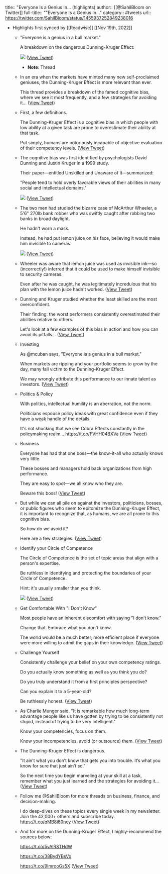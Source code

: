 title:: "Everyone Is a Genius In... (highlights)
author:: [[@SahilBloom on Twitter]]
full-title:: ""Everyone Is a Genius In..."
category:: #tweets
url:: https://twitter.com/SahilBloom/status/1455937252849238016

- Highlights first synced by [[Readwise]] [[Nov 19th, 2022]]
	- "Everyone is a genius in a bull market."
	  
	  A breakdown on the dangerous Dunning-Kruger Effect: 
	  
	  ![](https://pbs.twimg.com/media/FDSHNu8XIAcSnZC.jpg) ([View Tweet](https://twitter.com/SahilBloom/status/1455937252849238016))
		- **Note**: Thread
	- In an era when the markets have minted many new self-proclaimed geniuses, the Dunning-Kruger Effect is more relevant than ever.
	  
	  This thread provides a breakdown of the famed cognitive bias, where we see it most frequently, and a few strategies for avoiding it... ([View Tweet](https://twitter.com/SahilBloom/status/1455937254917120005))
	- First, a few definitions.
	  
	  The Dunning-Kruger Effect is a cognitive bias in which people with low ability at a given task are prone to overestimate their ability at that task.
	  
	  Put simply, humans are notoriously incapable of objective evaluation of their competency levels. ([View Tweet](https://twitter.com/SahilBloom/status/1455937256099811334))
	- The cognitive bias was first identified by psychologists David Dunning and Justin Kruger in a 1999 study.
	  
	  Their paper—entitled Unskilled and Unaware of It—summarized:
	  
	  "People tend to hold overly favorable views of their abilities in many social and intellectual domains." 
	  
	  ![](https://pbs.twimg.com/media/FDSHOMIWQAE1SPI.jpg) ([View Tweet](https://twitter.com/SahilBloom/status/1455937259165913089))
	- The two men had studied the bizarre case of McArthur Wheeler, a 5'6" 270lb bank robber who was swiftly caught after robbing two banks in broad daylight.
	  
	  He hadn't worn a mask.
	  
	  Instead, he had put lemon juice on his face, believing it would make him invisible to cameras. 
	  
	  ![](https://pbs.twimg.com/media/FDSHObFXMAUKlS-.jpg) ([View Tweet](https://twitter.com/SahilBloom/status/1455937263125372935))
	- Wheeler was aware that lemon juice was used as invisible ink—so (incorrectly!) inferred that it could be used to make himself invisible to security cameras.
	  
	  Even after he was caught, he was legitimately incredulous that his plan with the lemon juice hadn't worked. ([View Tweet](https://twitter.com/SahilBloom/status/1455937264568213513))
	- Dunning and Kruger studied whether the least skilled are the most overconfident.
	  
	  Their finding: the worst performers consistently overestimated their abilities relative to others.
	  
	  Let's look at a few examples of this bias in action and how you can avoid its pitfalls... ([View Tweet](https://twitter.com/SahilBloom/status/1455937265604206603))
	- Investing
	  
	  As @mcuban says, "Everyone is a genius in a bull market."
	  
	  When markets are ripping and your portfolio seems to grow by the day, many fall victim to the Dunning-Kruger Effect.
	  
	  We may wrongly attribute this performance to our innate talent as investors. ([View Tweet](https://twitter.com/SahilBloom/status/1455937266656944130))
	- Politics & Policy
	  
	  With politics, intellectual humility is an aberration, not the norm.
	  
	  Politicians espouse policy ideas with great confidence even if they have a weak handle of the details.
	  
	  It's not shocking that we see Cobra Effects constantly in the policymaking realm... https://t.co/FVHH04BXVa ([View Tweet](https://twitter.com/SahilBloom/status/1455937267747409927))
	- Business
	  
	  Everyone has had that one boss—the know-it-all who actually knows very little.
	  
	  These bosses and managers hold back organizations from high performance.
	  
	  They are easy to spot—we all know who they are.
	  
	  Beware this boss! ([View Tweet](https://twitter.com/SahilBloom/status/1455937269299286026))
	- But while we can all pile on against the investors, politicians, bosses, or public figures who seem to epitomize the Dunning-Kruger Effect, it is important to recognize that, as humans, we are all prone to this cognitive bias.
	  
	  So how do we avoid it?
	  
	  Here are a few strategies: ([View Tweet](https://twitter.com/SahilBloom/status/1455937270352162816))
	- Identify your Circle of Competence
	  
	  The Circle of Competence is the set of topic areas that align with a person's expertise.
	  
	  Be ruthless in identifying and protecting the boundaries of your Circle of Competence.
	  
	  Hint: it's usually smaller than you think. 
	  
	  ![](https://pbs.twimg.com/media/FDSHPBjXsAAEwmn.jpg) ([View Tweet](https://twitter.com/SahilBloom/status/1455937274454200327))
	- Get Comfortable With "I Don't Know"
	  
	  Most people have an inherent discomfort with saying "I don't know."
	  
	  Change that. Embrace what you don't know.
	  
	  The world would be a much better, more efficient place if everyone were more willing to admit the gaps in their knowledge. ([View Tweet](https://twitter.com/SahilBloom/status/1455937276454780928))
	- Challenge Yourself
	  
	  Consistently challenge your belief on your own competency ratings.
	  
	  Do you actually know something as well as you think you do?
	  
	  Do you truly understand it from a first principles perspective?
	  
	  Can you explain it to a 5-year-old?
	  
	  Be ruthlessly honest. ([View Tweet](https://twitter.com/SahilBloom/status/1455937277453029378))
	- As Charlie Munger said, "It is remarkable how much long-term advantage people like us have gotten by trying to be consistently not stupid, instead of trying to be very intelligent."
	  
	  Know your competencies, focus on them.
	  
	  Know your incompetencies, avoid (or outsource) them. ([View Tweet](https://twitter.com/SahilBloom/status/1455937278447132683))
	- The Dunning-Kruger Effect is dangerous.
	  
	  "It ain’t what you don’t know that gets you into trouble. It’s what you know for sure that just ain’t so."
	  
	  So the next time you begin marveling at your skill at a task, remember what you just learned and the strategies for avoiding it… ([View Tweet](https://twitter.com/SahilBloom/status/1455937279478874115))
	- Follow me @SahilBloom for more threads on business, finance, and decision-making.
	  
	  I do deep-dives on these topics every single week in my newsletter. Join the 42,000+ others and subscribe today. https://t.co/qMB8i60ney ([View Tweet](https://twitter.com/SahilBloom/status/1455937280657481732))
	- And for more on the Dunning-Kruger Effect, I highly-recommend the sources below: 
	  
	  https://t.co/5vAlRSTHdW
	  
	  https://t.co/38BydYBsVo
	  
	  https://t.co/9lmrooGs5X ([View Tweet](https://twitter.com/SahilBloom/status/1455937281664110596))